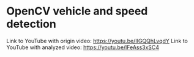 # OpenCV vehicle and speed detection

Link to YouTube with origin video: https://youtu.be/IIGQQhLvqdY
Link to YouTube with analyzed video: https://youtu.be/lFeAss3xSC4
